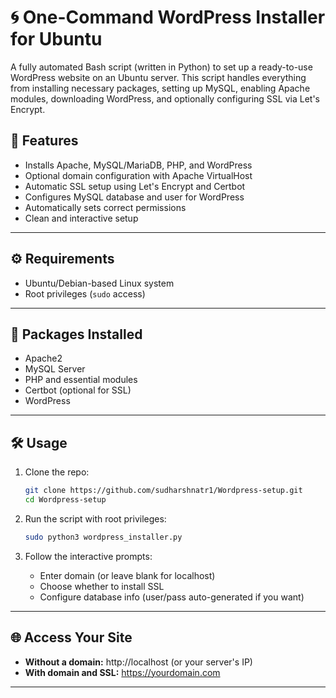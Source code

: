 # 🌀 One-Command WordPress Installer for Ubuntu

A fully automated Bash script (written in Python) to set up a ready-to-use WordPress website on an Ubuntu server. This script handles everything from installing necessary packages, setting up MySQL, enabling Apache modules, downloading WordPress, and optionally configuring SSL via Let's Encrypt.

## 🚀 Features

- Installs Apache, MySQL/MariaDB, PHP, and WordPress
- Optional domain configuration with Apache VirtualHost
- Automatic SSL setup using Let's Encrypt and Certbot
- Configures MySQL database and user for WordPress
- Automatically sets correct permissions
- Clean and interactive setup

---

## ⚙️ Requirements

- Ubuntu/Debian-based Linux system
- Root privileges (`sudo` access)

---

## 🧰 Packages Installed

- Apache2
- MySQL Server
- PHP and essential modules
- Certbot (optional for SSL)
- WordPress

---

## 🛠️ Usage

1. Clone the repo:
    ```bash
    git clone https://github.com/sudharshnatr1/Wordpress-setup.git
    cd Wordpress-setup
    ```
2. Run the script with root privileges:
    ```bash
    sudo python3 wordpress_installer.py
    ```

4. Follow the interactive prompts:
   - Enter domain (or leave blank for localhost)
   - Choose whether to install SSL
   - Configure database info (user/pass auto-generated if you want)

---

## 🌐 Access Your Site

- **Without a domain:** http://localhost (or your server's IP)
- **With domain and SSL:** https://yourdomain.com

---

